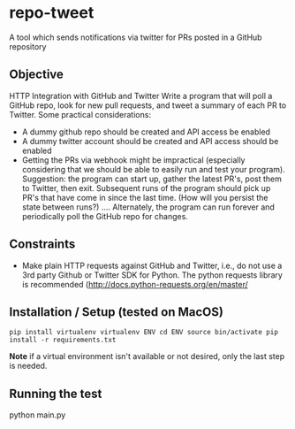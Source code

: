 # repo-tweet
A tool which sends notifications via twitter for PRs posted in a GitHub repository


## Objective
HTTP Integration with GitHub and Twitter
Write a program that will poll a GitHub repo, look for new pull requests, and tweet a summary of each PR to Twitter. Some practical considerations:
* A dummy github repo should be created and API access be enabled
* A dummy twitter account should be created and API access should be enabled
* Getting the PRs via webhook might be impractical (especially considering that we should be able to easily run and test your program). Suggestion: the program can start up, gather the latest PR's, post them to Twitter, then exit. Subsequent runs of the program should pick up PR's that have come in since the last time. (How will you persist the state between runs?) .... Alternately, the program can run forever and periodically poll the GitHub repo for changes.

## Constraints
* Make plain HTTP requests against GitHub and Twitter, i.e., do not use a 3rd party Github or Twitter SDK for Python. The python requests library is recommended (http://docs.python-requests.org/en/master/


## Installation / Setup (tested on MacOS)
``pip install virtualenv
virtualenv ENV
cd ENV
source bin/activate
pip install -r requirements.txt
``

**Note** if a virtual environment isn't available or not desired, only the last step is needed.


## Running the test
python main.py
